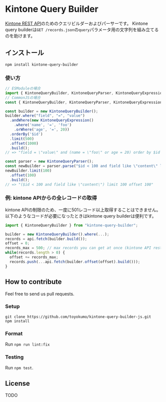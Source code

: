 # Kintone Query Builder

[Kintone REST API](https://developer.cybozu.io/hc/ja/articles/202331474)のためのクエリビルダーおよびパーサーです。
Kintone query builderは`GET /records.json`の`query`パラメータ用の文字列を組み立てるのを助けます。


## インストール
```
npm install kintone-query-builder
```


### 使い方
```javascript
// ESModuleの場合
import { KintoneQueryBuilder, KintoneQueryParser, KintoneQueryExpression } from "kintone-query-builder";
// CommonJSの場合
const { KintoneQueryBuilder, KintoneQueryParser, KintoneQueryExpression } = require("kintone-query-builder");

const builder = new KintoneQueryBuilder();
builder.where("field", "=", "value")
  .andWhere(new KintoneQueryExpression()
    .where('name', '=', 'foo')
    .orWhere('age', '=', 20))
  .orderBy('$id')
  .limit(500)
  .offset(1000)
  .build();
// => "field = \"value\" and (name = \"foo\" or age = 20) order by $id limit 500 offset 1000"

const parser = new KintoneQueryParser();
const newBuilder = parser.parse("$id < 100 and field like \"content\" limit 500");
newBuilder.limit(100)
  .offset(100)
  .build();
// => "($id < 100 and field like \"content\") limit 100 offset 100"
```

### 例: kintone APIからの全レコードの取得
kintone APIの制限のため、一度に501レコード以上取得することはできません。
以下のようなコードが必要になったときはkintone query builderは便利です。
```javascript
import { KintoneQueryBuilder } from "kintone-query-builder";

builder = new KintoneQueryBuilder().where(...);
records = api.fetch(builder.build());
offset = 0;
records_max = 500; // max records you can get at once (kintone API restriction)
while(records.length > 0) {
  offset += records_max;
  records.push(...api.fetch(builder.offset(offset).build()));
}
```


## How to contribute
Feel free to send us pull requests.
### Setup
```
git clone https://github.com/toyokumo/kintone-query-builder-js.git
npm install
```

### Format
Run `npm run lint:fix`

### Testing
Run `npm test`.

## License
TODO
